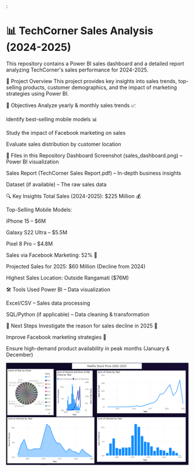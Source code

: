 :

<h1>📊 TechCorner Sales Analysis (2024-2025)</h1>
This repository contains a Power BI sales dashboard and a detailed report analyzing TechCorner's sales performance for 2024-2025.

📌 Project Overview
This project provides key insights into sales trends, top-selling products, customer demographics, and the impact of marketing strategies using Power BI.

🎯 Objectives
Analyze yearly & monthly sales trends 📈

Identify best-selling mobile models 📊

Study the impact of Facebook marketing on sales

Evaluate sales distribution by customer location

📂 Files in this Repository
Dashboard Screenshot (sales_dashboard.png) – Power BI visualization

Sales Report (TechCorner Sales Report.pdf) – In-depth business insights

Dataset (if available) – The raw sales data

🔍 Key Insights
Total Sales (2024-2025): $225 Million 💰

Top-Selling Mobile Models:

iPhone 15 – $6M

Galaxy S22 Ultra – $5.5M

Pixel 8 Pro – $4.8M

Sales via Facebook Marketing: 52% 🚀

Projected Sales for 2025: $60 Million (Decline from 2024)

Highest Sales Location: Outside Rangamati ($76M)

🛠️ Tools Used
Power BI – Data visualization

Excel/CSV – Sales data processing

SQL/Python (if applicable) – Data cleaning & transformation

📢 Next Steps
Investigate the reason for sales decline in 2025 🔎

Improve Facebook marketing strategies 📢

Ensure high-demand product availability in peak months (January & December)


<img width="960" alt="Screenshot 2023-11-08 164826" src="https://github.com/Nishuyeole12/Netflix-Stock-Analysis/blob/main/Screenshot%202025-03-24%20205901.png">

